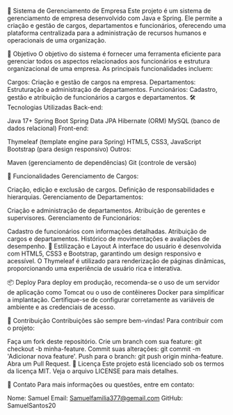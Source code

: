 🏢 Sistema de Gerenciamento de Empresa
Este projeto é um sistema de gerenciamento de empresa desenvolvido com Java e Spring. Ele permite a criação e gestão de cargos, departamentos e funcionários, oferecendo uma plataforma centralizada para a administração de recursos humanos e operacionais de uma organização.

🎯 Objetivo
O objetivo do sistema é fornecer uma ferramenta eficiente para gerenciar todos os aspectos relacionados aos funcionários e estrutura organizacional de uma empresa. As principais funcionalidades incluem:

Cargos: Criação e gestão de cargos na empresa.
Departamentos: Estruturação e administração de departamentos.
Funcionários: Cadastro, gestão e atribuição de funcionários a cargos e departamentos.
🛠️ Tecnologias Utilizadas
Back-end:

Java 17+
Spring Boot
Spring Data JPA
Hibernate (ORM)
MySQL (banco de dados relacional)
Front-end:

Thymeleaf (template engine para Spring)
HTML5, CSS3, JavaScript
Bootstrap (para design responsivo)
Outros:

Maven (gerenciamento de dependências)
Git (controle de versão)

🔧 Funcionalidades
Gerenciamento de Cargos:

Criação, edição e exclusão de cargos.
Definição de responsabilidades e hierarquias.
Gerenciamento de Departamentos:

Criação e administração de departamentos.
Atribuição de gerentes e supervisores.
Gerenciamento de Funcionários:

Cadastro de funcionários com informações detalhadas.
Atribuição de cargos e departamentos.
Histórico de movimentações e avaliações de desempenho.
🎨 Estilização e Layout
A interface do usuário é desenvolvida com HTML5, CSS3 e Bootstrap, garantindo um design responsivo e acessível. O Thymeleaf é utilizado para renderização de páginas dinâmicas, proporcionando uma experiência de usuário rica e interativa.

📦 Deploy
Para deploy em produção, recomenda-se o uso de um servidor de aplicação como Tomcat ou o uso de contêineres Docker para simplificar a implantação. Certifique-se de configurar corretamente as variáveis de ambiente e as credenciais de acesso.

🤝 Contribuição
Contribuições são sempre bem-vindas! Para contribuir com o projeto:

Faça um fork deste repositório.
Crie um branch com sua feature: git checkout -b minha-feature.
Commit suas alterações: git commit -m 'Adicionar nova feature'.
Push para o branch: git push origin minha-feature.
Abra um Pull Request.
📄 Licença
Este projeto está licenciado sob os termos da licença MIT. Veja o arquivo LICENSE para mais detalhes.

📧 Contato
Para mais informações ou questões, entre em contato:

Nome: Samuel
Email: Samuelfamilia377@gemail.com
GitHub: SamuelSantos20
